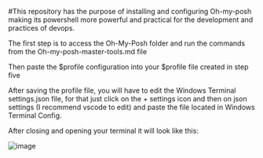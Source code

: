 #This repository has the purpose of installing and configuring Oh-my-posh making its powershell more powerful and practical for the development and practices of devops.

The first step is to access the Oh-My-Posh folder and run the commands from the Oh-my-posh-master-tools.md file

Then paste the $profile configuration into your $profile file created in step five

After saving the profile file, you will have to edit the Windows Terminal settings.json file, for that just click on the + settings icon and then on json settings (I recommend vscode to edit) and paste the file located in Windows Terminal Config.

After closing and opening your terminal it will look like this:

![image](https://user-images.githubusercontent.com/90980333/182039821-19aeb61e-efb1-41c7-b9ef-70e9952a2a3d.png)
